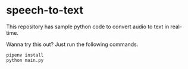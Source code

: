 # speech-to-text

This repository has sample python code to convert audio to text in real-time.

Wanna try this out? Just run the following commands.

```
pipenv install
python main.py
```